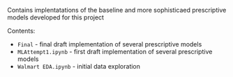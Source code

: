 Contains implentatations of the baseline and more sophisticaed prescriptive models developed for this project

Contents:
* `Final` - final draft implementation of several prescriptive models
* `MLAttempt1.ipynb` - first draft implementation of several prescriptive models
* `Walmart EDA.ipynb` - initial data exploration
